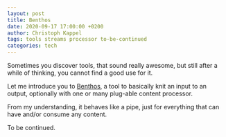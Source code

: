 ```yaml
---
layout: post
title: Benthos
date: 2020-09-17 17:00:00 +0200
author: Christoph Kappel
tags: tools streams processor to-be-continued
categories: tech
---
```

Sometimes you discover tools, that sound really awesome, but still after a while of thinking, you
cannot find a good use for it.

Let me introduce you to [Benthos][1], a tool to basically knit an input to an
output, optionally with one or many plug-able content processor.

From my understanding, it behaves like a pipe, just for everything that can have and/or consume any
content.

To be continued.

[1]: https://www.benthos.dev/